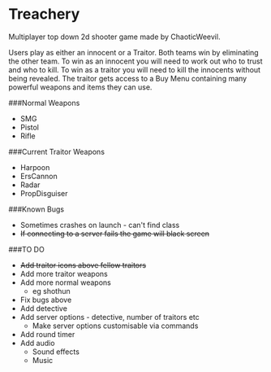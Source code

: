 # Treachery
Multiplayer top down 2d shooter game made by ChaoticWeevil.

Users play as either an innocent or a Traitor. 
Both teams win by eliminating the other team. 
To win as an innocent you will need to work out who to trust and who to kill.
To win as a traitor you will need to kill the innocents without being revealed.
The traitor gets access to a Buy Menu containing many powerful weapons and items they can use.

###Normal Weapons

 - SMG
 - Pistol
 - Rifle

###Current Traitor Weapons

   - Harpoon
   - ErsCannon
   - Radar
   - PropDisguiser


###Known Bugs
- Sometimes crashes on launch - can't find class
- ~~If connecting to a server fails the game will black screen~~


###TO DO

- ~~Add traitor icons above fellow traitors~~
- Add more traitor weapons
- Add more normal weapons
    - eg shothun
- Fix bugs above
- Add detective
- Add server options - detective, number of traitors etc
    - Make server options customisable via commands
- Add round timer
- Add audio
    - Sound effects
    - Music
